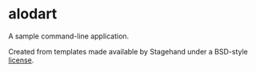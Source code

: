 # alodart

A sample command-line application.

Created from templates made available by Stagehand under a BSD-style
[license](https://github.com/dart-lang/stagehand/blob/master/LICENSE).
